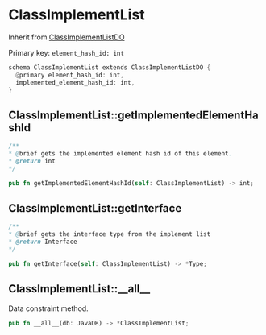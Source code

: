 # ClassImplementList

Inherit from [ClassImplementListDO](./ClassImplementListDO.md)

Primary key: `element_hash_id: int`

```rust
schema ClassImplementList extends ClassImplementListDO {
  @primary element_hash_id: int,
  implemented_element_hash_id: int,
}
```
## ClassImplementList::getImplementedElementHashId

```java
/**
* @brief gets the implemented element hash id of this element.
* @return int
*/
```
```rust
pub fn getImplementedElementHashId(self: ClassImplementList) -> int;
```
## ClassImplementList::getInterface

```java
/**
* @brief gets the interface type from the implement list
* @return Interface 
*/
```
```rust
pub fn getInterface(self: ClassImplementList) -> *Type;
```
## ClassImplementList::\_\_all\_\_

Data constraint method.

```rust
pub fn __all__(db: JavaDB) -> *ClassImplementList;
```
